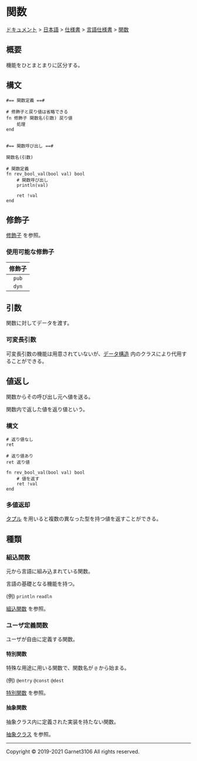 # 関数

[ドキュメント](../../../../index.md) > [日本語](../../../index.md) > [仕様書](../../index.md) > [言語仕様書](../index.md) > [関数](./index.md)

## 概要

機能をひとまとまりに区分する。

## 構文

```
#== 関数定義 ==#

# 修飾子と戻り値は省略できる
fn 修飾子 関数名(引数) 戻り値
    処理
end


#== 関数呼び出し ==#

関数名(引数)
```

```
# 関数定義
fn rev_bool_val(bool val) bool
    # 関数呼び出し
    println(val)

    ret !val
end
```

## 修飾子

[修飾子](../modifier/index.md) を参照。

### 使用可能な修飾子

|修飾子|
|:-:|
|`pub`|
|`dyn`|

## 引数

関数に対してデータを渡す。

### 可変長引数

可変長引数の機能は用意されていないが、[データ構造](../datastruct/index.md) 内のクラスにより代用することができる。

## 値返し

関数からその呼び出し元へ値を送る。

関数内で返した値を返り値という。

### 構文

```
# 返り値なし
ret

# 返り値あり
ret 返り値
```

```
fn rev_bool_val(bool val) bool
    # 値を返す
    ret !val
end
```

### 多値返却

[タプル](../datastruct/tuple/index.md) を用いると複数の異なった型を持つ値を返すことができる。

## 種類

### 組込関数

元から言語に組み込まれている関数。

言語の基礎となる機能を持つ。

(例) `println` `readln`

[組込関数](./builtin/index.md) を参照。

### ユーザ定義関数

ユーザが自由に定義する関数。

#### 特別関数

特殊な用途に用いる関数で、関数名が `@` から始まる。

(例) `@entry` `@const` `@dest`

[特別関数](./special/index.md) を参照。

#### 抽象関数

抽象クラス内に定義された実装を持たない関数。

[抽象クラス](../class/abstract/index.md) を参照。

---

Copyright © 2019-2021 Garnet3106 All rights reserved.
